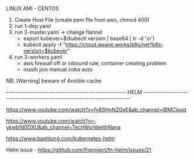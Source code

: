 LINUX AMI - CENTOS

1. Create Host File (create pem file from aws, chmod 400)
2. run 1-dep.yaml 
3. run 2-master.yaml -> change flannel
    - export kubever=$(kubectl version | base64 | tr -d '\n')
    - kubectl apply -f "https://cloud.weave.works/k8s/net?k8s-version=$kubever"
4. run 3-workers.yaml
    - aws firewall off or inbound rule, container creating problem
    - masih join manual coba auto

NB: [Warning] beware of Ansible cache


---------------------------------------------------  HELM  ------------------------------------------------------------------------

https://www.youtube.com/watch?v=fy8SHvNZGeE&ab_channel=IBMCloud

https://www.youtube.com/watch?v=-ykwb1d0DXU&ab_channel=TechWorldwithNana

https://www.baeldung.com/kubernetes-helm

Helm issue - https://github.com/fnproject/fn-helm/issues/21
